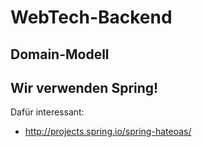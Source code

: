 # WebTech-Backend

## Domain-Modell

## Wir verwenden Spring!

Dafür interessant:

* http://projects.spring.io/spring-hateoas/
